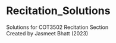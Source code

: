 # Recitation_Solutions
Solutions for COT3502 Recitation Section
<br> Created by Jasmeet Bhatt (2023)
